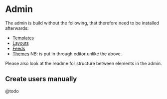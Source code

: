 # Admin

The admin is build without the following, that therefore need to be installed afterwards: 
 - [Templates](https://github.com/os2display/display-docs/blob/main/feeds.md])
 - [Layouts](https://github.com/os2display/display-docs/blob/main/layouts.md)
 - [Feeds](https://github.com/os2display/display-docs/blob/main/feeds.md])
 - [Themes](https://github.com/os2display/display-templates/tree/develop/src/themes]) NB: is put in through editor unlike the above.

Please also look at the readme for structure between elements in the admin.

## Create users manually
@todo

